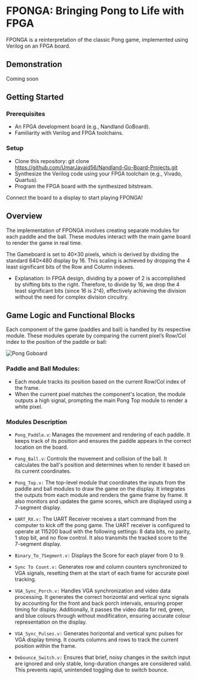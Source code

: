 # FPONGA: Bringing Pong to Life with FPGA

FPONGA is a reinterpretation of the classic Pong game, implemented using Verilog on an FPGA board.

## Demonstration

Coming soon

## Getting Started
### Prerequisites
- An FPGA development board (e.g., Nandland GoBoard).
- Familiarity with Verilog and FPGA toolchains.

### Setup
- Clone this repository: git clone https://github.com/UmarJavaid56/Nandland-Go-Board-Projects.git
- Synthesize the Verilog code using your FPGA toolchain (e.g., Vivado, Quartus).
- Program the FPGA board with the synthesized bitstream.

Connect the board to a display to start playing FPONGA!

## Overview 

The implementation of FPONGA involves creating separate modules for each paddle and the ball. These modules interact with the main game board to render the game in real time.

The Gameboard is set to 40×30 pixels, which is derived by dividing the standard 640×480 display by 16. This scaling is achieved by dropping the 4 least significant bits of the Row and Column indexes.
   - Explanation: In FPGA design, dividing by a power of 2 is accomplished by shifting bits to the right. Therefore, to divide by 16, we drop the 4 least significant bits (since 16 is 2^4), effectively achieving the division without the need for complex division circuitry.
  
## Game Logic and Functional Blocks
Each component of the game (paddles and ball) is handled by its respective module. These modules operate by comparing the current pixel’s Row/Col index to the position of the paddle or ball:

![Pong Goboard](https://github.com/user-attachments/assets/76245fd1-4a4f-4842-861e-e967426a1423)

### Paddle and Ball Modules:
- Each module tracks its position based on the current Row/Col index of the frame.
- When the current pixel matches the component's location, the module outputs a high signal, prompting the main Pong Top module to render a white pixel.

### Modules Description
- `Pong_Paddle.v`: Manages the movement and rendering of each paddle. It keeps track of its position and ensures the paddle appears in the correct location on the board.

- `Pong_Ball.v`: Controls the movement and collision of the ball. It calculates the ball's position and determines when to render it based on its current coordinates.

- `Pong_Top.v:` The top-level module that coordinates the inputs from the paddle and ball modules to draw the game on the display. It integrates the outputs from each module and renders the game frame by frame. It also monitors and updates the game scores, which are displayed using a 7-segment display.

- `UART_RX.v:` The UART Receiver receives a start command from the computer to kick off the pong game. The UART receiver is configured to operate at 115200 baud with the following settings: 8 data bits, no parity, 1 stop bit, and no flow control. It also transmits the tracked score to the 7-segment display.

- `Binary_To_7Segment.v:` Displays the Score for each player from 0 to 9.

- `Sync To Count.v:` Generates row and column counters synchronized to VGA signals, resetting them at the start of each frame for accurate pixel tracking.

- `VGA_Sync_Porch.v:` Handles VGA synchronization and video data processing. It generates the correct horizontal and vertical sync signals by accounting for the front and back porch intervals, ensuring proper timing for display. Additionally, it passes the video data for red, green, and blue colours through without modification, ensuring accurate colour representation on the display.

- `VGA_Sync_Pulses.v:` Generates horizontal and vertical sync pulses for VGA display timing. It counts columns and rows to track the current position within the frame.

- `Debounce_Switch.v:` Ensures that brief, noisy changes in the switch input are ignored and only stable, long-duration changes are considered valid. This prevents rapid, unintended toggling due to switch bounce.




